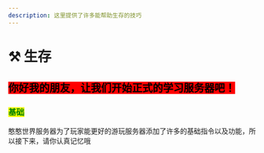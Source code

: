 ```yaml
---
description: 这里提供了许多能帮助生存的技巧
---
```


# ⚒ 生存

## <mark style="background-color:red;">你好我的朋友，让我们开始正式的学习服务器吧！</mark>

### <mark style="color:green;">基础</mark>

憨憨世界服务器为了玩家能更好的游玩服务器添加了许多的基础指令以及功能，所以接下来，请你认真记忆哦





